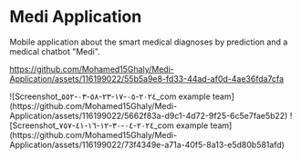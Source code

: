 # Medi Application
Mobile application about the smart medical diagnoses by prediction and a medical chatbot "Medi".

https://github.com/Mohamed15Ghaly/Medi-Application/assets/116199022/55b5a9e8-fd33-44ad-af0d-4ae36fda7cfa
<div class = "container">
  ![Screenshot_٢٠٢٤-٠٥-١٧-٢٣-٥٨-٠٣-٥٥٢_com example team](https://github.com/Mohamed15Ghaly/Medi-Application/assets/116199022/5662f83a-d9c1-4d72-9f25-6c5e7fae5b22)
![Screenshot_٢٠٢٤-٠٤-٣٠-١٢-١٦-٤١-٧٥٧_com example team](https://github.com/Mohamed15Ghaly/Medi-Application/assets/116199022/73f4349e-a71a-40f5-8a13-e5d80b581afd)

</div>
